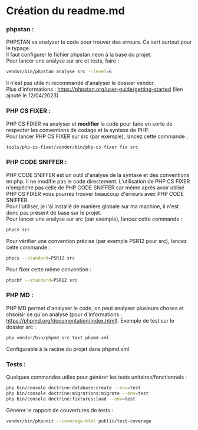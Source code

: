# Création du readme.md

### phpstan :  
PHPSTAN va analyser le code pour trouver des erreurs. Ca sert surtout pour le typage.  
Il faut configurer le fichier phpstan.neon à la base du projet.  
Pour lancer une analyse sur src et tests, faire :  
```bash
vendor/bin/phpstan analyse src --level=6
```
Il n'est pas utile ni recommandé d'analyser le dossier vendor.  
Plus d'informations : https://phpstan.org/user-guide/getting-started  (lien ajouté le 12/04/2023)  

### PHP CS FIXER :  
PHP CS FIXER va analyser et <strong>modifier</strong> le code pour faire en sorte de respecter les conventions de codage et la syntaxe de PHP.  
Pour lancer PHP CS FIXER sur src (par exemple), lancez cette commande :  
```bash
tools/php-cs-fixer/vendor/bin/php-cs-fixer fix src
```

### PHP CODE SNIFFER :   
PHP CODE SNIFFER est un outil d'analyse de la syntaxe et des conventions en php. Il ne modifie pas le code directement. L'utilisation de PHP CS FIXER n'empêche pas celle de PHP CODE SNIFFER car même après avoir utilisé PHP CS FIXER vous pourrez trouver beaucoup d'erreurs avec PHP CODE SNIFFER.  
Pour l'utiliser, je l'ai installé de manière globale sur ma machine, il n'est donc pas présent de base sur le projet.  
Pour lancer une analyse sur src (par exemple), lancez cette commande :  
```bash
phpcs src
```
Pour vérifier une convention précise (par exemple PSR12 pour src), lancez cette commande :  
```bash
phpcs --standard=PSR12 src
```
Pour fixer cette même convention : 
```bash
phpcbf --standard=PSR12 src
```

### PHP MD :   
PHP MD permet d'analyser le code, on peut analyser plusieurs choses et chsoisir ce qu'on analyse (pour d'informations : https://phpmd.org/documentation/index.html). Exemple de test sur le dossier src :  
```bash
php vendor/bin/phpmd src text phpmd.xml
```
Configurable à la racine du projet dans phpmd.xml

### Tests :  
Quelques commandes utiles pour générer les tests unitaires/fonctionnels :  
```bash
php bin/console doctrine:database:create --env=test
php bin/console doctrine:migrations:migrate --env=test
php bin/console doctrine:fixtures:load --env=test
```
Générer le rapport de couvertures de tests :  
```bash
vendor/bin/phpunit --coverage-html public/test-coverage
```
